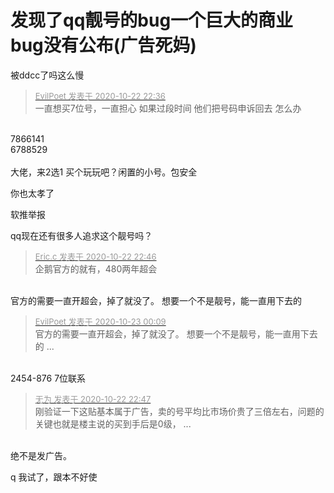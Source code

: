 # 发现了qq靓号的bug一个巨大的商业bug没有公布(广告死妈)


被ddcc了吗这么慢<img id="aimg_CIOoO" onclick="zoom(this, this.src, 0, 0, 0)" class="zoom" src="https://cdn.jsdelivr.net/gh/hishis/forum-master/public/images/patch.gif" onmouseover="img_onmouseoverfunc(this)" onload="thumbImg(this)" border="0" alt="" />

<div class="quote"><blockquote><font size="2"><a href="https://www.hostloc.com/forum.php?mod=redirect&amp;goto=findpost&amp;pid=9338479&amp;ptid=757384" target="_blank"><font color="#999999">EvilPoet 发表于 2020-10-22 22:36</font></a></font><br />
一直想买7位号，一直担心 如果过段时间 他们把号码申诉回去 怎么办</blockquote></div><br />
7866141<br />
6788529<br />
<br />
大佬，来2选1 买个玩玩吧？闲置的小号。包安全

你也太孝了

软推举报

qq现在还有很多人追求这个靓号吗？

<div class="quote"><blockquote><font size="2"><a href="https://www.hostloc.com/forum.php?mod=redirect&amp;goto=findpost&amp;pid=9338519&amp;ptid=757384" target="_blank"><font color="#999999">Eric.c 发表于 2020-10-22 22:46</font></a></font><br />
企鹅官方的就有，480两年超会</blockquote></div><br />
官方的需要一直开超会，掉了就没了。 想要一个不是靓号，能一直用下去的

<div class="quote"><blockquote><font size="2"><a href="https://www.hostloc.com/forum.php?mod=redirect&amp;goto=findpost&amp;pid=9338865&amp;ptid=757384" target="_blank"><font color="#999999">EvilPoet 发表于 2020-10-23 00:09</font></a></font><br />
官方的需要一直开超会，掉了就没了。 想要一个不是靓号，能一直用下去的 ...</blockquote></div><br />
2454-876 7位联系<img id="aimg_uk7ox" onclick="zoom(this, this.src, 0, 0, 0)" class="zoom" src="https://cdn.jsdelivr.net/gh/hishis/forum-master/public/images/patch.gif" onmouseover="img_onmouseoverfunc(this)" onload="thumbImg(this)" border="0" alt="" />

<div class="quote"><blockquote><font size="2"><a href="https://www.hostloc.com/forum.php?mod=redirect&amp;goto=findpost&amp;pid=9338527&amp;ptid=757384" target="_blank"><font color="#999999">无为 发表于 2020-10-22 22:47</font></a></font><br />
刚验证一下这贴基本属于广告，卖的号平均比市场价贵了三倍左右，问题的关键也就是楼主说的买到手后是0级， ...</blockquote></div><br />
绝不是发广告。

q 我试了，跟本不好使
